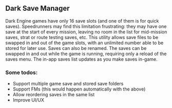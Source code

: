 ## Dark Save Manager

Dark Engine games have only 16 save slots (and one of them is for quick saves). Speedrunners may find this limitation frustrating: they may have one save at the start of every mission, leaving no room in the list for mid-mission saves, strat or route testing saves, etc. This utility allows save files to be swapped in and out of the game slots, with an unlimited number able to be stored for later use. Saves can also be renamed. The saves can be swapped in and out while the game is running, requiring only a reload of the saves menu. The in-app saves list updates as you make saves in-game.

### Some todos:
- Support multiple game save and stored save folders
- Support FMs (this would happen automatically with the above)
- Allow reordering saves in the same list
- Improve UI/UX
